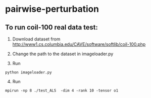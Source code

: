 # pairwise-perturbation

## To run coil-100 real data test: 
1. Download dataset from  http://www1.cs.columbia.edu/CAVE/software/softlib/coil-100.php

2. Change the path to the dataset in imageloader.py

3. Run 
```
python imageloader.py
```

4. Run 
```
mpirun -np 8 ./test_ALS  -dim 4 -rank 10 -tensor o1      

```
